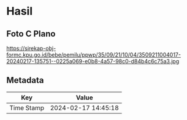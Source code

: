 # Hasil

## Foto C Plano

https://sirekap-obj-formc.kpu.go.id/bebe/pemilu/ppwp/35/09/21/10/04/3509211004017-20240217-135751--0225a069-e0b8-4a57-98c0-d84b4c6c75a3.jpg


## Metadata

| Key        | Value               |
| ---------- | ------------------- |
| Time Stamp | 2024-02-17 14:45:18 |



